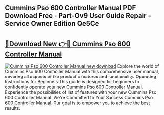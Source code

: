 ## Cummins Pso 600 Controller Manual PDF Download Free - Part-Ov9 User Guide Repair - Service Owner Edition Qe5Ce

# <h2><a href="http://cf16040.oget.top/?id=Cummins+Pso+600+Controller+Manual">🔗Download New 👉🔴 Cummins Pso 600 Controller Manual</a></h2>

[![Cummins Pso 600 Controller Manual new download](https://i.imgur.com/5g1atiW.png)](http://cf16040.oget.top/?id=Cummins+Pso+600+Controller+Manual)
Explore the world of Cummins Pso 600 Controller Manual with this comprehensive user manual, covering all aspects of the product's features and functionality. Operating Instructions for Beginners This guide is designed for beginners to confidently operate your new Cummins Pso 600 Controller Manual. Experience the possibilities of list of features with your new Cummins Pso 600 Controller Manual. We're Committed to Your Success Cummins Pso 600 Controller Manual. Our goal is to empower you to achieve the best results.

